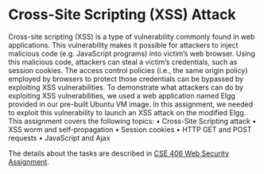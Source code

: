 # Cross-Site Scripting (XSS) Attack

Cross-site scripting (XSS) is a type of vulnerability commonly found in web applications. This vulnerability makes it possible for attackers to inject malicious code (e.g. JavaScript programs) into victim’s web browser. Using this malicious code, attackers can steal a victim’s credentials, such as session cookies. The access control policies (i.e., the same origin policy) employed by browsers to protect those credentials can be bypassed by exploiting XSS vulnerabilities.
To demonstrate what attackers can do by exploiting XSS vulnerabilities, we used a web application named Elgg provided in our pre-built Ubuntu VM image. In this assignment, we needed to exploit this vulnerability to launch an XSS attack on the modified Elgg. This assignment covers the following topics:
• Cross-Site Scripting attack
• XSS worm and self-propagation
• Session cookies
• HTTP GET and POST requests
• JavaScript and Ajax

The details about the tasks are described in [CSE 406 Web Security Assignment](https://github.com/Shukti042/Computer-Security/blob/master/Cross-Site%20Scripting%20(XSS)%20Attack/CSE%20406%20Web%20Security%20Assignment.pdf).